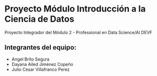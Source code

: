 # Proyecto Módulo Introducción a la Ciencia de Datos
Proyecto Integrador del Módulo 2 - Professional en Data Science/AI DEVF

## Integrantes del equipo:
*   Angel Brito Segura
*   Dayana Ailed Jiménez Copeño
*   Julio Cesar Villafranco Perez
